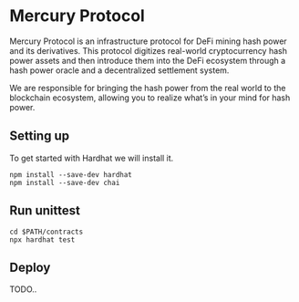 # Mercury Protocol
Mercury Protocol is an infrastructure protocol for DeFi mining hash power and its derivatives. This protocol digitizes real-world cryptocurrency hash power assets and then introduce them into the DeFi ecosystem through a hash power oracle and a decentralized settlement system.

We are responsible for bringing the hash power from the real world to the blockchain ecosystem, allowing you to realize what’s in your mind for hash power.
## Setting up
To get started with Hardhat we will install it.
```
npm install --save-dev hardhat
npm install --save-dev chai
```
## Run unittest
```
cd $PATH/contracts
npx hardhat test
```

## Deploy
TODO..
